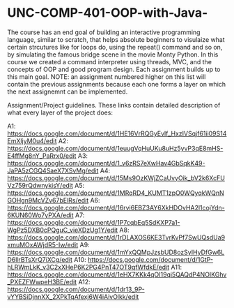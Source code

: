 # UNC-COMP-401-OOP-with-Java-
The course has an end goal of building an interactive programming language, similar to scratch, that helps absolute beginners to visulaize what certain strcutures like for loops do, using the repeat() command and so on, by simulating the famous bridge scene in the movie Monty Python. In this course we created a command interpreter using threads, MVC, and the concepts of OOP and good program design. Each assignment builds up to this main goal.
NOTE: an assignment numbered higher on this list will contain the previous assignments because each one forms a layer on which the next assignemnt can be implemented.







Assignment/Project guidelines. These links contain detailed description of what every layer of the project does:

A1: https://docs.google.com/document/d/1HE16VrRQGyEvlf_HxzIVSqjf61ii09S14EmXljyM0u4/edit
A2: https://docs.google.com/document/d/1euugVqHuUKu8uHz5yvP3qE8mHS-E4ffMg8nY_PaRrx0/edit
A3: https://docs.google.com/document/d/1_v6zRS7eXwHav4GbSqkK49-JaPA5zCGQ4SaeX7XSvMg/edit
A4: https://docs.google.com/document/d/15Ms9OzKWjZCaUvyOik_bV2k6XcFUVz759rQdwnykisY/edit
A5: https://docs.google.com/document/d/1MRqRD4_KUMT1zpO0WQyqkWQnNGOHgn9McVZv67bElRs/edit
A6: https://docs.google.com/document/d/16rvi6EBZ3AY6XkHDOvHA2l1cojYdn-6KUN60Wo7yPXA/edit
A7: https://docs.google.com/document/d/1P7cqbEq5SdKXP7a1-WgPz5DXB0cPQguC_vieXDzUg1Y/edit
A8: https://docs.google.com/document/d/1rDLAXOS6KE3TvrKvPf7SwUQsdUa9xmuMOxAWjdR5-Iw/edit
A9: https://docs.google.com/document/d/1mYxQQMpJzsbUD8ozSyIHyDfGw6LD6llrBTsXrQ7iXCg/edit
A10: https://docs.google.com/document/d/1GtP-hLRWmLkK_v3C2xXHeP6K2PG4PnT47OT9qfWfdkE/edit
A11: https://docs.google.com/document/d/1eHX7KKk4qOI19qi5QAQdP4NOIKGhv_PXEZFWwpeH3BE/edit
A12: https://docs.google.com/document/d/1dr13_9P-vYYBSiDjnnXX_2XPkTqAfexj6W4iAivOlkk/edit
